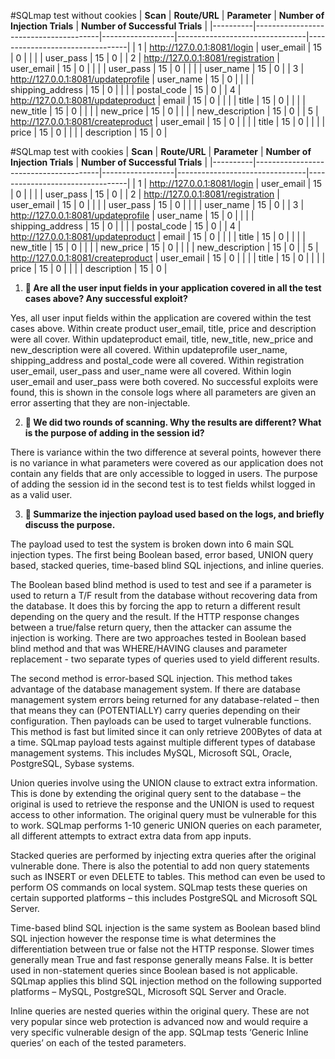 #SQLmap test without cookies
| **Scan** | **Route/URL**                         | **Parameter**    | **Number of Injection Trials** | **Number of Successful Trials** |
|----------|---------------------------------------|------------------|--------------------------------|---------------------------------|
| 1        | <http://127.0.0.1:8081/login>         | user_email       | 15                             | 0                               |
|          |                                       | user_pass        | 15                             | 0                               |
| 2        | <http://127.0.0.1:8081/registration>  | user_email       | 15                             | 0                               |
|          |                                       | user_pass        | 15                             | 0                               |
|          |                                       | user_name        | 15                             | 0                               |
| 3        | <http://127.0.0.1:8081/updateprofile> | user_name        | 15                             | 0                               |
|          |                                       | shipping_address | 15                             | 0                               |
|          |                                       | postal_code      | 15                             | 0                               |
| 4        | <http://127.0.0.1:8081/updateproduct> | email            | 15                             | 0                               |
|          |                                       | title            | 15                             | 0                               |
|          |                                       | new_title        | 15                             | 0                               |
|          |                                       | new_price        | 15                             | 0                               |
|          |                                       | new_description  | 15                             | 0                               |
| 5        | <http://127.0.0.1:8081/createproduct> | user_email       | 15                             | 0                               |
|          |                                       | title            | 15                             | 0                               |
|          |                                       | price            | 15                             | 0                               |
|          |                                       | description      | 15                             | 0                               |

#SQLmap test with cookies
| **Scan** | **Route/URL**                         | **Parameter**    | **Number of Injection Trials** | **Number of Successful Trials** |
|----------|---------------------------------------|------------------|--------------------------------|---------------------------------|
| 1        | <http://127.0.0.1:8081/login>         | user_email       | 15                             | 0                               |
|          |                                       | user_pass        | 15                             | 0                               |
| 2        | <http://127.0.0.1:8081/registration>  | user_email       | 15                             | 0                               |
|          |                                       | user_pass        | 15                             | 0                               |
|          |                                       | user_name        | 15                             | 0                               |
| 3        | <http://127.0.0.1:8081/updateprofile> | user_name        | 15                             | 0                               |
|          |                                       | shipping_address | 15                             | 0                               |
|          |                                       | postal_code      | 15                             | 0                               |
| 4        | <http://127.0.0.1:8081/updateproduct> | email            | 15                             | 0                               |
|          |                                       | title            | 15                             | 0                               |
|          |                                       | new_title        | 15                             | 0                               |
|          |                                       | new_price        | 15                             | 0                               |
|          |                                       | new_description  | 15                             | 0                               |
| 5        | <http://127.0.0.1:8081/createproduct> | user_email       | 15                             | 0                               |
|          |                                       | title            | 15                             | 0                               |
|          |                                       | price            | 15                             | 0                               |
|          |                                       | description      | 15                             | 0                               |

1.  **🚢 Are all the user input fields in your application covered in all the
    test cases above? Any successful exploit?**
    
Yes, all user input fields within the application are covered within the test cases above. Within create product user_email, title, price and description were all cover. Within updateproduct email, title, new_title, new_price and new_description were all covered. Within updateprofile user_name, shipping_address and postal_code were all covered. Within registration user_email, user_pass and user_name were all covered. Within login user_email and user_pass were both covered. No successful exploits were found, this is shown in the console logs where all parameters are given an error asserting that they are non-injectable.

2.  **🚢 We did two rounds of scanning. Why the results are different? What is
    the purpose of adding in the session id?**

There is variance within the two difference at several points, however there is no variance in what parameters were covered as our application does not contain any fields that are only accessible to logged in users. The purpose of adding the session id in the second test is to test fields whilst logged in as a valid user.

3.  **🚢 Summarize the injection payload used based on the logs, and briefly
    discuss the purpose.**

The payload used to test the system is broken down into 6 main SQL injection
types. The first being Boolean based, error based, UNION query based, stacked
queries, time-based blind SQL injections, and inline queries.

The Boolean based blind method is used to test and see if a parameter is used to
return a T/F result from the database without recovering data from the database.
It does this by forcing the app to return a different result depending on the
query and the result. If the HTTP response changes between a true/false return
query, then the attacker can assume the injection is working. There are two
approaches tested in Boolean based blind method and that was WHERE/HAVING
clauses and parameter replacement - two separate types of queries used to yield
different results.

The second method is error-based SQL injection. This method takes advantage of
the database management system. If there are database management system errors
being returned for any database-related – then that means they can (POTENTIALLY)
carry queries depending on their configuration. Then payloads can be used to
target vulnerable functions. This method is fast but limited since it can only
retrieve 200Bytes of data at a time. SQLmap payload tests against multiple
different types of database management systems. This includes MySQL, Microsoft
SQL, Oracle, PostgreSQL, Sybase systems.

Union queries involve using the UNION clause to extract extra information. This
is done by extending the original query sent to the database – the original is
used to retrieve the response and the UNION is used to request access to other
information. The original query must be vulnerable for this to work. SQLmap
performs 1-10 generic UNION queries on each parameter, all different attempts to
extract extra data from app inputs.

Stacked queries are performed by injecting extra queries after the original
vulnerable done. There is also the potential to add non query statements such as
INSERT or even DELETE to tables. This method can even be used to perform OS
commands on local system. SQLmap tests these queries on certain supported
platforms – this includes PostgreSQL and Microsoft SQL Server.

Time-based blind SQL injection is the same system as Boolean based blind SQL
injection however the response time is what determines the differentiation
between true or false not the HTTP response. Slower times generally mean True
and fast response generally means False. It is better used in non-statement
queries since Boolean based is not applicable. SQLmap applies this blind SQL
injection method on the following supported platforms – MySQL, PostgreSQL,
Microsoft SQL Server and Oracle.

Inline queries are nested queries within the original query. These are not very
popular since web protection is advanced now and would require a very specific
vulnerable design of the app. SQLmap tests ‘Generic Inline queries’ on each of
the tested parameters.